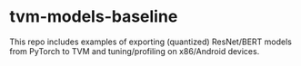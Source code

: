 # tvm-models-baseline

This repo includes examples of exporting (quantized) ResNet/BERT models from PyTorch to TVM and tuning/profiling on x86/Android devices.
